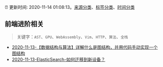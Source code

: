 :alarm_clock: 更新时间: 2020-11-14 01:08:13。[来源分类](../README.md)、[标签分类](../TAGS.md)、[时间分类](../TIMELINE.md)

## 前端进阶相关


> 关键字：`AST`、`GPU`、`WebAssembly`、`Vim`、`HTTP`、`算法`、`全栈`



- [2020-11-13-【数据结构与算法】详解什么是图结构，并用代码手动实现一个图结构](https://juejin.im/post/6894759556564385806) 
- [2020-11-13-ElasticSearch-如何迁移到新设备？](https://www.v2ex.com/t/725065) 